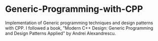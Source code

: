 # Generic-Programming-with-CPP

Implementation of Generic programming techniques and design patterns with CPP. I followed a book, "Modern C++ Design: Generic Programming and Design Patterns Applied" by Andrei Alexandrescu.

